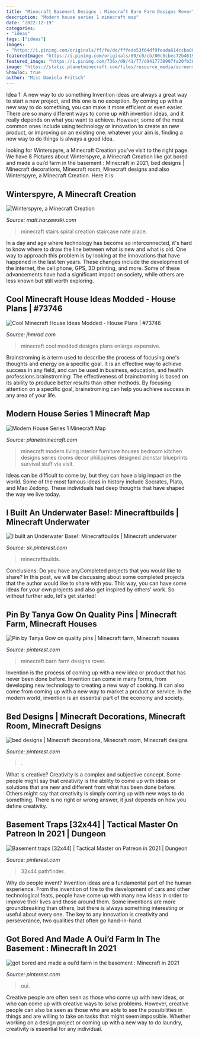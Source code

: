 ```yaml
---
title: "Minecraft Basement Designs : Minecraft Barn Farm Designs Rover"
description: "Modern house series 1 minecraft map"
date: "2022-12-19"
categories:
- "ideas"
tags: ["ideas"]
images:
- "https://i.pinimg.com/originals/ff/fe/de/fffede53f64df9feada614ccba00e397.jpg"
featuredImage: "https://i.pinimg.com/originals/00/c0/cb/00c0cbec72b46195f24ad3ae379b8b52.jpg"
featured_image: "https://i.pinimg.com/736x/d9/41/77/d9417738997fa20fb38d1a2bd311a97e.jpg"
image: "https://static.planetminecraft.com/files/resource_media/screenshot/1228/Screen-Shot-2012-07-11-at-91202-PM_2870653.jpg"
ShowToc: true
author: "Miss Daniela Fritsch"
---
```



Idea 1: A new way to do something
Invention ideas are always a great way to start a new project, and this one is no exception. By coming up with a new way to do something, you can make it more efficient or even easier. There are so many different ways to come up with invention ideas, and it really depends on what you want to achieve. However, some of the most common ones include using technology or innovation to create an new product, or improving on an existing one. whatever your aim is, finding a new way to do things is always a good idea.

	

		
looking for Winterspyre, a Minecraft Creation you've visit to the right page. We have 8 Pictures about Winterspyre, a Minecraft Creation like got bored and made a oui’d farm in the basement : Minecraft in 2021, bed designs | Minecraft decorations, Minecraft room, Minecraft designs and also Winterspyre, a Minecraft Creation. Here it is:
		
    
## Winterspyre, A Minecraft Creation

<img loading=lazy src="http://matt.harzewski.com/images/galleries/winterspyre/winterspyre-spiralstairs.jpg" onerror="this.onerror=null;this.src='https://tse1.mm.bing.net/th?id=OIP.PKklLYsfrjN3hVik-srstgHaD7&amp;pid=15.1';" alt="Winterspyre, a Minecraft Creation">

_Source: matt.harzewski.com_

>minecraft stairs spiral creation staircase nate place. 

	

In a day and age where technology has become so interconnected, it's hard to know where to draw the line between what is new and what is old. One way to approach this problem is by looking at the innovations that have happened in the last ten years. These changes include the development of the internet, the cell phone, GPS, 3D printing, and more. Some of these advancements have had a significant impact on society, while others are less known but still worth exploring.

    
## Cool Minecraft House Ideas Modded - House Plans | #73746

<img loading=lazy src="https://cdn.jhmrad.com/wp-content/uploads/cool-minecraft-house-ideas-modded_810117.jpg" onerror="this.onerror=null;this.src='https://tse2.mm.bing.net/th?id=OIP.deKEb_Kz925gTSYPZ50OGQHaDt&amp;pid=15.1';" alt="Cool Minecraft House Ideas Modded - House Plans | #73746">

_Source: jhmrad.com_

>minecraft cool modded designs plans enlarge expensive. 

	

Brainstroming is a term used to describe the process of focusing one's thoughts and energy on a specific goal. It is an effective way to achieve success in any field, and can be used in business, education, and health professions.brainstroming: The effectiveness of brainstroming is based on its ability to produce better results than other methods. By focusing attention on a specific goal, brainstroming can help you achieve success in any area of your life.

    
## Modern House Series 1 Minecraft Map

<img loading=lazy src="https://static.planetminecraft.com/files/resource_media/screenshot/1228/Screen-Shot-2012-07-11-at-91202-PM_2870653.jpg" onerror="this.onerror=null;this.src='https://tse1.mm.bing.net/th?id=OIP.l4BezOyj7Up__KzMPrOSUQHaEo&amp;pid=15.1';" alt="Modern House Series 1 Minecraft Map">

_Source: planetminecraft.com_

>minecraft modern living interior furniture houses bedroom kitchen designs series rooms decor philippines designed zionstar blueprints survival stuff via visit. 

	

Ideas can be difficult to come by, but they can have a big impact on the world. Some of the most famous ideas in history include Socrates, Plato, and Mao Zedong. These individuals had deep thoughts that have shaped the way we live today.

    
## I Built An Underwater Base!: Minecraftbuilds | Minecraft Underwater

<img loading=lazy src="https://i.pinimg.com/736x/8e/46/e4/8e46e42beec8039c922d3108cbbc59fb.jpg" onerror="this.onerror=null;this.src='https://tse3.mm.bing.net/th?id=OIP.7ZSYsMM39bOb2l2EXD62ZgHaHa&amp;pid=15.1';" alt="I built an Underwater Base!: Minecraftbuilds | Minecraft underwater">

_Source: sk.pinterest.com_

>minecraftbuilds. 

	

Conclusions: Do you have anyCompleted projects that you would like to share?
In this post, we will be discussing about some completed projects that the author would like to share with you. This way, you can have some ideas for your own projects and also get inspired by others' work. So without further ado, let's get started!

    
## Pin By Tanya Gow On Quality Pins | Minecraft Farm, Minecraft Houses

<img loading=lazy src="https://i.pinimg.com/736x/59/63/b1/5963b1db7eb8eef0bd33793176d0ceb7.jpg" onerror="this.onerror=null;this.src='https://tse4.mm.bing.net/th?id=OIP.JrHGUaB_8BjonqO3ANKWRgHaHa&amp;pid=15.1';" alt="Pin by Tanya Gow on quality pins | Minecraft farm, Minecraft houses">

_Source: pinterest.com_

>minecraft barn farm designs rover. 

	

Invention is the process of coming up with a new idea or product that has never been done before. Invention can come in many forms, from developing new technology to creating a new way of cooking. It can also come from coming up with a new way to market a product or service. In the modern world, invention is an essential part of the economy and society.

    
## Bed Designs | Minecraft Decorations, Minecraft Room, Minecraft Designs

<img loading=lazy src="https://i.pinimg.com/originals/ff/fe/de/fffede53f64df9feada614ccba00e397.jpg" onerror="this.onerror=null;this.src='https://tse2.mm.bing.net/th?id=OIP.DDJ2Ktg47Ki5TXPyIfYdOQHaED&amp;pid=15.1';" alt="bed designs | Minecraft decorations, Minecraft room, Minecraft designs">

_Source: pinterest.com_

>. 

	

What is creative?
Creativity is a complex and subjective concept. Some people might say that creativity is the ability to come up with ideas or solutions that are new and different from what has been done before. Others might say that creativity is simply coming up with new ways to do something. There is no right or wrong answer, it just depends on how you define creativity.

    
## Basement Traps [32x44] | Tactical Master On Patreon In 2021 | Dungeon

<img loading=lazy src="https://i.pinimg.com/originals/00/c0/cb/00c0cbec72b46195f24ad3ae379b8b52.jpg" onerror="this.onerror=null;this.src='https://tse1.mm.bing.net/th?id=OIP.hcP7ITwlO_UL3JBPemCFzgHaKL&amp;pid=15.1';" alt="Basement traps [32x44] | Tactical Master on Patreon in 2021 | Dungeon">

_Source: pinterest.com_

>32x44 pathfinder. 

	

Why do people invent?
Invention ideas are a fundamental part of the human experience. From the invention of fire to the development of cars and other technological feats, people have come up with many new ideas in order to improve their lives and those around them. Some inventions are more groundbreaking than others, but there is always something interesting or useful about every one. The key to any innovation is creativity and perseverance, two qualities that often go hand-in-hand.

    
## Got Bored And Made A Oui’d Farm In The Basement : Minecraft In 2021

<img loading=lazy src="https://i.pinimg.com/736x/d9/41/77/d9417738997fa20fb38d1a2bd311a97e.jpg" onerror="this.onerror=null;this.src='https://tse1.mm.bing.net/th?id=OIP.mtPWMaO3Px1FqJTPy-liEgHaD3&amp;pid=15.1';" alt="got bored and made a oui’d farm in the basement : Minecraft in 2021">

_Source: pinterest.com_

>oui. 

	

Creative people are often seen as those who come up with new ideas, or who can come up with creative ways to solve problems. However, creative people can also be seen as those who are able to see the possibilities in things and are willing to take on tasks that might seem impossible. Whether working on a design project or coming up with a new way to do laundry, creativity is essential for any individual.

